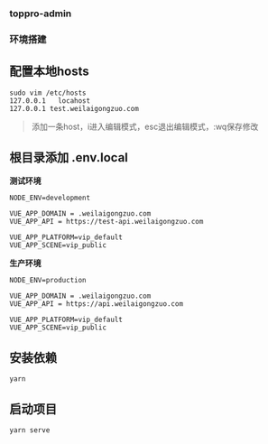 ### toppro-admin

### 环境搭建

## 配置本地hosts
```
sudo vim /etc/hosts
127.0.0.1	locahost
127.0.0.1 test.weilaigongzuo.com
```
> 添加一条host，i进入编辑模式，esc退出编辑模式，:wq保存修改

## 根目录添加 .env.local

**测试环境**

```
NODE_ENV=development

VUE_APP_DOMAIN = .weilaigongzuo.com
VUE_APP_API = https://test-api.weilaigongzuo.com

VUE_APP_PLATFORM=vip_default
VUE_APP_SCENE=vip_public
```

**生产环境**

```
NODE_ENV=production

VUE_APP_DOMAIN = .weilaigongzuo.com
VUE_APP_API = https://api.weilaigongzuo.com

VUE_APP_PLATFORM=vip_default
VUE_APP_SCENE=vip_public
```

## 安装依赖
```
yarn
```
## 启动项目
``` 
yarn serve
```

